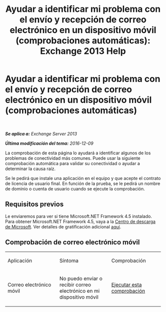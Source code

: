 ﻿---
title: 'Ayudar a identificar mi problema con el envío y recepción de correo electrónico en un dispositivo móvil (comprobaciones automáticas): Exchange 2013 Help'
TOCTitle: Ayudar a identificar mi problema con el envío y recepción de correo electrónico en un dispositivo móvil (comprobaciones automáticas)
ms:assetid: 7400a7c8-1e45-4e73-a642-b7d79d997462
ms:mtpsurl: https://technet.microsoft.com/es-es/library/Dn793610(v=EXCHG.150)
ms:contentKeyID: 62630015
ms.date: 05/22/2018
mtps_version: v=EXCHG.150
ms.translationtype: MT
---

# Ayudar a identificar mi problema con el envío y recepción de correo electrónico en un dispositivo móvil (comprobaciones automáticas)

 

_**Se aplica a:** Exchange Server 2013_

_**Última modificación del tema:** 2016-12-09_

La comprobación de esta página lo ayudará a identificar algunos de los problemas de conectividad más comunes. Puede usar la siguiente comprobación automática para validar su conectividad o ayudar a determinar la causa raíz.

Se le pedirá que instale una aplicación en el equipo y que acepte el contrato de licencia de usuario final. En función de la prueba, se le pedirá un nombre de dominio o cuenta de usuario cuando se ejecute la comprobación.

## Requisitos previos

Le enviaremos para ver si tiene Microsoft.NET Framework 4.5 instalado. Para obtener Microsoft.NET Framework 4.5, vaya a la [Centro de descarga de Microsoft](https://www.microsoft.com/en-us/download/details.aspx?id=30653). Ver detalles de gratificación adicional [aquí](https://technet.microsoft.com/library/jj851141\(v=exchg.80\).aspx).

## Comprobación de correo electrónico móvil


<table>
<colgroup>
<col style="width: 33%" />
<col style="width: 33%" />
<col style="width: 33%" />
</colgroup>
<tbody>
<tr class="odd">
<td><p>Aplicación</p></td>
<td><p>Síntoma</p></td>
<td><p>Comprobación</p></td>
</tr>
<tr class="even">
<td><p>Correo electrónico móvil</p></td>
<td><p>No puedo enviar o recibir correo electrónico en mi dispositivo móvil</p></td>
<td><p><a href="https://go.microsoft.com/fwlink/?linkid=313774">Ejecutar esta comprobación</a></p></td>
</tr>
</tbody>
</table>


